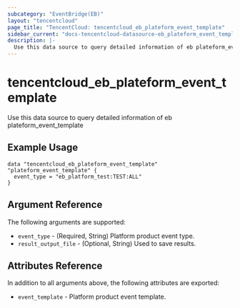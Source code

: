 ```yaml
---
subcategory: "EventBridge(EB)"
layout: "tencentcloud"
page_title: "TencentCloud: tencentcloud_eb_plateform_event_template"
sidebar_current: "docs-tencentcloud-datasource-eb_plateform_event_template"
description: |-
  Use this data source to query detailed information of eb plateform_event_template
---
```


# tencentcloud_eb_plateform_event_template

Use this data source to query detailed information of eb plateform_event_template

## Example Usage

```hcl
data "tencentcloud_eb_plateform_event_template" "plateform_event_template" {
  event_type = "eb_platform_test:TEST:ALL"
}
```

## Argument Reference

The following arguments are supported:

* `event_type` - (Required, String) Platform product event type.
* `result_output_file` - (Optional, String) Used to save results.

## Attributes Reference

In addition to all arguments above, the following attributes are exported:

* `event_template` - Platform product event template.


